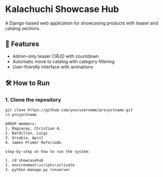 # Kalachuchi Showcase Hub

A Django-based web application for showcasing products with teaser and catalog sections.

## 🚀 Features
- Admin-only teaser CRUD with countdown
- Automatic move to catalog with category filtering
- User-friendly interface with animations

## 🛠️ How to Run

### 1. Clone the repository
```bash
git clone https://github.com/yourusername/projectname.git
cd projectname

GROUP members:
1. Magsanay, Christian A.
2. Bardillon, Luigi 
3. Ursabia, April 
4. James Primer Reforzado

step-by-step on how to run the system:

1. cd showcasehub
2. environment\scripts\activate
3. python manage.py runserver
